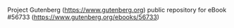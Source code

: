 Project Gutenberg (https://www.gutenberg.org) public repository for
eBook #56733 (https://www.gutenberg.org/ebooks/56733)
